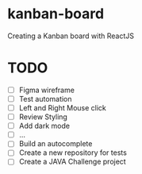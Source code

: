 # kanban-board
Creating a Kanban board with ReactJS

# TODO
- [ ] Figma wireframe
- [ ] Test automation 
- [ ] Left and Right Mouse click
- [ ] Review Styling
- [ ] Add dark mode
- [ ] ...
- [ ] Build an autocomplete
- [ ] Create a new repository for tests
- [ ] Create a JAVA Challenge project

